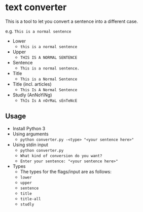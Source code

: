 # text converter

This is a tool to let you convert a sentence into a different case.

e.g. 
`This is a normal sentence`

- Lower
  - `this is a normal sentence`
- Upper
  - `THIS IS A NORMAL SENTENCE`
- Sentence
  - `This is a normal sentence.`
- Title
  - `This is a Normal Sentence`
- Title (incl. articles)
  - `This Is A Normal Sentence`
- Studly (AnNoYiNg)
  - `ThIs Is A nOrMaL sEnTeNcE`

## Usage
- Install Python 3
- Using arguments
  - `python converter.py -<type> "<your sentence here>"`
- Using stdin input
  - `python converter.py`
  - `What kind of conversion do you want? `
  - `Enter your sentence: "<your sentence here>"`
- Types
  - The types for the flags/input are as follows:
  - `lower`
  - `upper`
  - `sentence`
  - `title`
  - `title-all`
  - `studly`